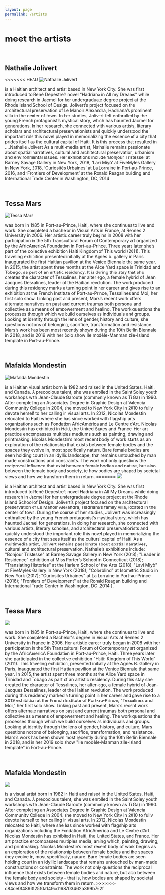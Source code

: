 ```yaml
---
layout: page
permalink: /artists
---
```

<div class="row"><h1> meet the artists</h1></div>
<br>
<div class="row"><div id="column-a">
<h2>Nathalie Jolivert </h2>
<<<<<<< HEAD
<img src="/hadriana/img/nathalie.jpg" alt="Nathalie Jolivert"> </div> <div id="column-b">
<p> is a Haitian architect and artist based in New York City. She was first introduced to René Depestre’s novel “Hadriana in All my Dreams” while doing research in Jacmel for her undergraduate degree project at the Rhode Island School of Design. Jolivert’s project focused on the architectural preservation of Le Manoir Alexandra, Hadriana’s prominent villa in the center of town. In her studies, Jolivert felt enthralled by the young French protagonist’s mystical story, which has haunted Jacmel for generations. In her research, she connected with various artists, literary scholars and architectural preservationists and quickly understood the important role this novel played in memorializing the essence of a city that prides itself as the cultural capital of Haiti. It is this process that resulted in ….Nathalie Jolivert 
As a multi-media artist, Nathalie remains passionate about spatial narratives, cultural and architectural preservation, urbanism and environmental issues. Her exhibitions include ‘Bonjour Tristesse’ at Barney Savage Gallery in New York, 2018, ‘Lavi Miyò’ at FiveMyles Gallery in New York, 2018, ‘Curiosités Urbaines’ at La Lorraine in Port-au-Prince, 2016, and ‘Frontiers of Development’ at the Ronald Reagan building and International Trade Center in Washington, DC, 2014</p> 
</div></div>
<br>
<div class="row"><div id="column-a"> <h2>Tessa Mars</h2> <img src="/hadriana/img/tessa.jpg" alt="Tessa Mars"></div> <div id="column-b"><p> was born in 1985 in Port-au-Prince, Haiti, where she continues to live and work. She completed a bachelor in Visual Arts in France, at Rennes 2 University in 2006. Her artistic career truly begins in 2008 with her participation in the 5th Transcultural Forum of Contemporary art organized by the AfricAmericA Foundation in Port-au-Prince. Three years later she’s part of the collective exhibition Haiti Kingdom of This world (2011). This traveling exhibition presented initially at the Agnès b. gallery in Paris inaugurated the first Haitian pavilion at the Venice Biennale the same year. In 2015, the artist spent three months at the Alice Yard space in Trinidad and Tobago, as part of an artistic residency. It is during this stay that she creates the character of Tessalines, her alter ego, a female hybrid of Jean Jacques Dessalines, leader of the Haitian revolution. The work produced during this residency marks a turning point in her career and gives rise to an exhibition at the French Institute of Port-au-Prince, Tessalines and Moi, her first solo show. Linking past and present, Mars’s recent work offers alternate narratives on past and current traumas both personal and collective as a means of empowerment and healing. The work questions the processes through which we build ourselves as individuals and groups. Looking at identity through the lens of gender, history and culture, she questions notions of belonging, sacrifice, transformation and resistance. Mars’s work has been most recently shown during the 10th Berlin Biennale in 2018, and in 2019 with her Solo show Île modèle-Manman zile-Island template in Port-au-Prince.

</p> </div></div><br>
<div id="column-a"><h2>Mafalda Mondestin</h2><img src="/hadriana/img/mafalda.jpg" alt="Mafalda Mondestin"> </div> <div id="column-b"><p> is a Haitian visual artist born in 1982 and raised in the United States, Haiti, and Canada. A precocious talent, she was enrolled in the Saint Soley youth workshops with Jean-Claude Garoute (commonly known as Ti Ga) in 1990. After completing an Associates Degree in Graphic Design at Valencia Community College in 2004, she moved to New York City in 2010 to fully devote herself to her calling in visual arts.  In 2012, Nicolas Mondestin relocated to Haiti where she has since worked with flagship arts organizations such as Fondation AfricAmérica and Le Centre d’Art. Nicolas Mondestin has exhibited in Haiti, the United States and France. Her art practice encompasses multiples mediums such as painting, drawing and printmaking. Nicolas Mondestin’s most recent body of work starts as an exploration of the relationship that exists between female bodies and the spaces they evolve in, most specifically nature. Bare female bodies are seen holding court in an idyllic landscape, that remains untouched by man made constructions and constraints. The work not only questions the reciprocal influence that exist between female bodies and nature, but also between the female body and society, ie how bodies are shaped by societal views and how we transform them in return.
=======
<img src="/hadriana/img/nathalie.jpg"> </div> <div id="column-b">
<p> is a Haitian architect and artist based in New York City. She was first introduced to René Depestre’s novel Hadriana in All My Dreams while doing research in Jacmel for her undergraduate degree project at the Rhode Island School of Design. Jolivert’s project focused on the architectural preservation of Le Manoir Alexandra, Hadriana’s family villa, located in the center of town. During the course of her studies, Jolivert was increasingly enthralled by the young French protagonist’s mystical story, which has haunted Jacmel for generations. In doing her research, she connected with various artists, literary scholars, and architectural preservationists and quickly understood the important role this novel played in memorializing the essence of a city that sees itself as the cultural capital of Haiti. As a multimedia artist, Jolivert remains passionate about spatial narratives, cultural and architectural preservation. Nathalie’s exhibitions include: "Bonjour Tristesse" at Barney Savage Gallery in New York (2018); "Leader in Residence" exhibition at Miss Porter’s School in Connecticut (2018); "Translating Histories” at the Harlem School of the Arts (2018); "Lavi Miyò" at FiveMyles Gallery in New York (2018); "Colorblind" at Isometric Studio in New York (2017); "Curiosites Urbaines" at La Lorraine in Port-au-Prince (2016); "Frontiers of Development" at the Ronald Reagan building and International Trade Center in Washington, DC (2014 ).</p> 
</div></div>
<br>
<div class="row"><div id="column-a"> <h2>Tessa Mars</h2> <img src="/hadriana/img/tessa.jpg"></div> <div id="column-b"><p> was born in 1985 in Port-au-Prince, Haiti, where she continues to live and work. She completed a Bachelor's degree in Visual Arts at Rennes 2 University in France in 2006. Her artistic career truly began in 2008 with her participation in the 5th Transcultural Forum of Contemporary art organized by the AfricAmericA Foundation in Port-au-Prince, Haiti. Three years later she participated in the collective exhibition "Haiti: Kingdom of This World" (2011). This traveling exhibition, presented initially at the Agnès B. Gallery in Paris, inaugurated the first Haitian pavilion at the Venice Biennale that same year. In 2015, the artist spent three months at the Alice Yard space in Trinidad and Tobago as part of an artistic residency. During this stay she created the character of Tessalines, her alter-ego, a female hybrid of Jean-Jacques Dessalines, leader of the Haitian revolution. The work produced during this residency marked a turning point in her career and gave rise to a 2019 exhibition at the French Institute of Port-au-Prince, "Tessalines and Moi," her first solo show. Linking past and present, Mars’s recent work offers alternate narratives on past and current traumas both personal and collective as a means of empowerment and healing. The work questions the processes through which we build ourselves as individuals and groups. Looking at identity through the lens of gender, history, and culture, Mars questions notions of belonging, sacrifice, transformation, and resistance. Mars’s work has been shown most recently during the 10th Berlin Biennale in 2018, and in her 2019 solo show "Île modèle-Manman zile-Island template" in Port-au-Prince.

</p> </div></div><br>
<div id="column-a"><h2>Mafalda Mondestin</h2><img src="/hadriana/img/mafalda.jpg"> </div> <div id="column-b"><p> is a visual artist born in 1982 in Haiti and raised in the United States, Haiti, and Canada. A precocious talent, she was enrolled in the Saint Soley youth workshops with Jean-Claude Garoute (commonly known as Ti Ga) in 1990. After completing an Associates Degree in Graphic Design at Valencia Community College in 2004, she moved to New York City in 2010 to fully devote herself to her calling in visual arts. In 2012, Nicolas Mondestin relocated to Haiti, where she has since worked with flagship arts organizations including the Fondation AfricAmérica and Le Centre d’Art. Nicolas Mondestin has exhibited in Haiti, the United States, and France. Her art practice encompasses multiples media, aming which, painting, drawing, and printmaking. Nicolas Mondestin’s most recent body of work begins as an exploration of the relationship between female bodies and the spaces they evolve in, most specifically, nature. Bare female bodies are seen holding court in an idyllic landscape that remains untouched by man-made constructions or constraints. The work not only questions the reciprocal influence that exists between female bodies and nature, but also between the female body and society – that is, how bodies are shaped by societal views and how we transform them in return.
>>>>>>> c84ce0f4893125f0a149cd168703462a399b762f
  </p> </div>
